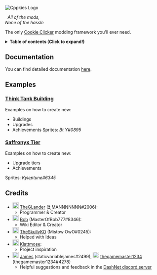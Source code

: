 <p style="text-align: middle;"><img style="text-align: middle;" src=./CppkiesLogoBig.png alt="Cppkies Logo"/></p>
<p style="text-align: middle;">
	<i>&nbsp All of the mods,<br>None of the hassle</i>
</p>
<p style="text-align: middle;">The only <a href="https://orteil.dashnet.org/cookieclicker/">Cookie Clicker</a> modding framework you'll ever need.</p>

<details><summary><b>Table of contents (Click to expand!)</b></summary>
	
- [Documentation](#documentation)
- [Examples](#examples)
	- [Think Tank Building](#think-tank-building)
	- [Saffronyx Tier](#saffronyx-tier)
- [Credits](#credits)
</details>

## Documentation

You can find detailed documentation [here](https://cppkies.js.org/#).

## Examples

### [Think Tank Building](https://github.com/Cppkies-Team/examples/tree/master/ThinkTank)

Examples on how to create new:

- Buildings
- Upgrades
- Achievements
  <!--* (ALSO COULD USE AS) Minigames-->
  Sprites: _Bt Y#0895_

### [Saffronyx Tier](https://github.com/Cppkies-Team/examples/tree/master/SaffronyxTier)

Examples on how to create new:

- Upgrade tiers
- Achievements

Sprites: _Kyleptune#6345_

<!--
### [LumpExample](https://github.com/Cppkies-Team/examples/tree/master/LumpExample)

This addon provides an example of creating a new lump type.

### [BuffExample](https://github.com/Cppkies-Team/examples/tree/master/BuffExample)

This addon provides an example of creating a new buff type, and adding a buff type to golden cookies.

### [MinigameExample](https://github.com/Cppkies-Team/examples/tree/master/MinigameExample)

This addon provides an example of creating a new plant, and a new soil type, a new spell, and a new pantheon spirit.
-->

## Credits

- <img src="https://avatars.githubusercontent.com/u/34986581" width="20px" height="20px"/> [TheGLander](https://github.com/TheGLander) (ʐ̈ MANNNNNNN#2006):
  - Programmer & Creator
- <img src="https://avatars.githubusercontent.com/u/60078104" width="20px" height="20px"/> [Bob](https://github.com/MasterOfBob777/) (MasterOfBob777#8346):
  - Wiki Editor & Creator
- <img src="https://user-images.githubusercontent.com/76597257/122590061-b57ddc00-d069-11eb-9cdf-46aea14de453.png" width="20px" height="20px"/> [TheSkullyKO](https://github.com/TheSkullyKO) (Mistow OwO#0245):
  - Helped with Ideas
- <img src="https://avatars.githubusercontent.com/u/4196664?v=4" width="20px" height="20px"/> [Klattmose](https://github.com/klattmose/):
  - Project inspiration
- <img src="https://user-images.githubusercontent.com/76597257/122590217-ea8a2e80-d069-11eb-98df-e3e79cf353d5.png" width="20px" height="20px"/> [James](https://github.com/staticvariablejames/) (staticvariablejames#2499),
  <img src="https://cdn.discordapp.com/avatars/193505112650416128/a_9864bab8127e2c13f0fe73078f44d21a.gif" width="20px" height="20px"/> [thegamemaster1234](https://github.com/gamrguy) (thegamemaster1234#4278)
  - Helpful suggestions and feedback in the [DashNet discord server](https://discord.gg/cookie)
